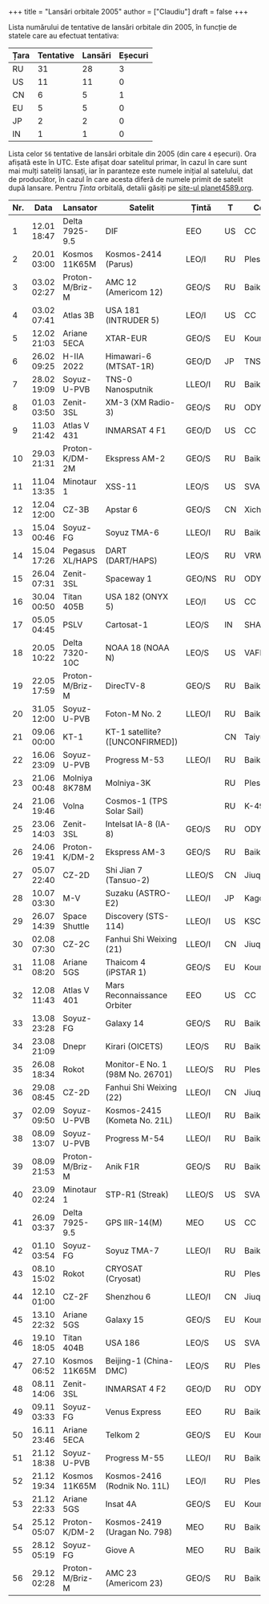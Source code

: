 +++
title = "Lansări orbitale 2005"
author = ["Claudiu"]
draft = false
+++

Lista numărului de tentative de lansări orbitale din 2005, în funcție de statele care au efectuat tentativa:

| Țara | Tentative | Lansări | Eșecuri |
|------|-----------|---------|---------|
| RU   | 31        | 28      | 3       |
| US   | 11        | 11      | 0       |
| CN   | 6         | 5       | 1       |
| EU   | 5         | 5       | 0       |
| JP   | 2         | 2       | 0       |
| IN   | 1         | 1       | 0       |

Lista celor `56` tentative de lansări orbitale din 2005 (din care `4` eșecuri). Ora afișată este în UTC. Este afișat doar satelitul primar, în cazul în care sunt mai mulți sateliți lansați, iar în paranteze este numele inițial al satelului, dat de producător, în cazul în care acesta diferă de numele primit de satelit după lansare. Pentru _Ținta_ orbitală, detalii găsiți pe [site-ul planet4589.org](https://planet4589.org/space/log/orbcat.html).

| Nr. | Data        | Lansator        | Satelit                         | Țintă  | T  | Centru    | Rampă    | R. |
|-----|-------------|-----------------|---------------------------------|--------|----|-----------|----------|----|
| 1   | 12.01 18:47 | Delta 7925-9.5  | DIF                             | EEO    | US | CC        | SLC17B   | S  |
| 2   | 20.01 03:00 | Kosmos 11K65M   | Kosmos-2414 (Parus)             | LEO/I  | RU | Plesetsk  | LC132/1  | S  |
| 3   | 03.02 02:27 | Proton-M/Briz-M | AMC 12 (Americom 12)            | GEO/S  | RU | Baikonur  | LC81/24  | S  |
| 4   | 03.02 07:41 | Atlas 3B        | USA 181 (INTRUDER 5)            | LEO/I  | US | CC        | SLC36B   | S  |
| 5   | 12.02 21:03 | Ariane 5ECA     | XTAR-EUR                        | GEO/S  | EU | Kourou    | ELA3     | S  |
| 6   | 26.02 09:25 | H-IIA 2022      | Himawari-6 (MTSAT-1R)           | GEO/D  | JP | TNSC      | Y        | S  |
| 7   | 28.02 19:09 | Soyuz-U-PVB     | TNS-0 Nanosputnik               | LLEO/I | RU | Baikonur  | LC1      | S  |
| 8   | 01.03 03:50 | Zenit-3SL       | XM-3 (XM Radio-3)               | GEO/S  | RU | ODYSSEY,K | LA       | S  |
| 9   | 11.03 21:42 | Atlas V 431     | INMARSAT 4 F1                   | GEO/D  | US | CC        | SLC41    | S  |
| 10  | 29.03 21:31 | Proton-K/DM-2M  | Ekspress AM-2                   | GEO/S  | RU | Baikonur  | LC200/39 | S  |
| 11  | 11.04 13:35 | Minotaur 1      | XSS-11                          | LEO/S  | US | SVAFB     | SLC8     | S  |
| 12  | 12.04 12:00 | CZ-3B           | Apstar 6                        | GEO/S  | CN | Xichang   | LC2      | S  |
| 13  | 15.04 00:46 | Soyuz-FG        | Soyuz TMA-6                     | LLEO/I | RU | Baikonur  | LC1      | S  |
| 14  | 15.04 17:26 | Pegasus XL/HAPS | DART (DART/HAPS)                | LEO/S  | RU | VRW30/12  | L-1011   | S  |
| 15  | 26.04 07:31 | Zenit-3SL       | Spaceway 1                      | GEO/NS | RU | ODYSSEY,K | LA       | S  |
| 16  | 30.04 00:50 | Titan 405B      | USA 182 (ONYX 5)                | LEO/I  | US | CC        | SLC40    | S  |
| 17  | 05.05 04:45 | PSLV            | Cartosat-1                      | LEO/S  | IN | SHAR      | SLP      | S  |
| 18  | 20.05 10:22 | Delta 7320-10C  | NOAA 18 (NOAA N)                | LEO/S  | US | VAFB      | SLC2W    | S  |
| 19  | 22.05 17:59 | Proton-M/Briz-M | DirecTV-8                       | GEO/S  | RU | Baikonur  | LC200/39 | S  |
| 20  | 31.05 12:00 | Soyuz-U-PVB     | Foton-M No. 2                   | LLEO/I | RU | Baikonur  | LC1      | S  |
| 21  | 09.06 00:00 | KT-1            | KT-1 satellite? ([UNCONFIRMED]) |        | CN | Taiyuan   |          | F  |
| 22  | 16.06 23:09 | Soyuz-U-PVB     | Progress M-53                   | LLEO/I | RU | Baikonur  | LC1      | S  |
| 23  | 21.06 00:48 | Molniya 8K78M   | Molniya-3K                      |        | RU | Plesetsk  | LC16/2   | F  |
| 24  | 21.06 19:46 | Volna           | Cosmos-1 (TPS Solar Sail)       |        | RU | K-496,BLA |          | F  |
| 25  | 23.06 14:03 | Zenit-3SL       | Intelsat IA-8 (IA-8)            | GEO/S  | RU | ODYSSEY,K | LA       | S  |
| 26  | 24.06 19:41 | Proton-K/DM-2   | Ekspress AM-3                   | GEO/S  | RU | Baikonur  | LC200/39 | S  |
| 27  | 05.07 22:40 | CZ-2D           | Shi Jian 7 (Tansuo-2)           | LLEO/S | CN | Jiuquan   | Pad 603  | S  |
| 28  | 10.07 03:30 | M-V             | Suzaku (ASTRO-E2)               | LLEO/I | JP | Kagoshima | M-V      | S  |
| 29  | 26.07 14:39 | Space Shuttle   | Discovery (STS-114)             | LLEO/I | US | KSC       | LC39B    | S  |
| 30  | 02.08 07:30 | CZ-2C           | Fanhui Shi Weixing (21)         | LLEO/I | CN | Jiuquan   | Pad 603  | S  |
| 31  | 11.08 08:20 | Ariane 5GS      | Thaicom 4 (iPSTAR 1)            | GEO/S  | EU | Kourou    | ELA3     | S  |
| 32  | 12.08 11:43 | Atlas V 401     | Mars Reconnaissance Orbiter     | EEO    | US | CC        | SLC41    | S  |
| 33  | 13.08 23:28 | Soyuz-FG        | Galaxy 14                       | GEO/S  | RU | Baikonur  | LC31     | S  |
| 34  | 23.08 21:09 | Dnepr           | Kirari (OICETS)                 | LEO/S  | RU | Baikonur  | LC109/95 | S  |
| 35  | 26.08 18:34 | Rokot           | Monitor-E No. 1 (98M No. 26701) | LLEO/S | RU | Plesetsk  | LC133/3  | S  |
| 36  | 29.08 08:45 | CZ-2D           | Fanhui Shi Weixing (22)         | LLEO/I | CN | Jiuquan   | Pad 603  | S  |
| 37  | 02.09 09:50 | Soyuz-U-PVB     | Kosmos-2415 (Kometa No. 21L)    | LLEO/I | RU | Baikonur  | LC31     | S  |
| 38  | 08.09 13:07 | Soyuz-U-PVB     | Progress M-54                   | LLEO/I | RU | Baikonur  | LC1      | S  |
| 39  | 08.09 21:53 | Proton-M/Briz-M | Anik F1R                        | GEO/S  | RU | Baikonur  | LC200/39 | S  |
| 40  | 23.09 02:24 | Minotaur 1      | STP-R1 (Streak)                 | LLEO/S | US | SVAFB     | SLC8     | S  |
| 41  | 26.09 03:37 | Delta 7925-9.5  | GPS IIR-14(M)                   | MEO    | US | CC        | SLC17A   | S  |
| 42  | 01.10 03:54 | Soyuz-FG        | Soyuz TMA-7                     | LLEO/I | RU | Baikonur  | LC1      | S  |
| 43  | 08.10 15:02 | Rokot           | CRYOSAT (Cryosat)               |        | RU | Plesetsk  | LC133/3  | F  |
| 44  | 12.10 01:00 | CZ-2F           | Shenzhou 6                      | LLEO/I | CN | Jiuquan   | Pad 921  | S  |
| 45  | 13.10 22:32 | Ariane 5GS      | Galaxy 15                       | GEO/S  | EU | Kourou    | ELA3     | S  |
| 46  | 19.10 18:05 | Titan 404B      | USA 186                         | LEO/S  | US | SVAFB     | SLC4E    | S  |
| 47  | 27.10 06:52 | Kosmos 11K65M   | Beijing-1 (China-DMC)           | LEO/S  | RU | Plesetsk  | LC132/1  | S  |
| 48  | 08.11 14:06 | Zenit-3SL       | INMARSAT 4 F2                   | GEO/D  | RU | ODYSSEY,K | LA       | S  |
| 49  | 09.11 03:33 | Soyuz-FG        | Venus Express                   | EEO    | RU | Baikonur  | LC31     | S  |
| 50  | 16.11 23:46 | Ariane 5ECA     | Telkom 2                        | GEO/S  | EU | Kourou    | ELA3     | S  |
| 51  | 21.12 18:38 | Soyuz-U-PVB     | Progress M-55                   | LLEO/I | RU | Baikonur  | LC1      | S  |
| 52  | 21.12 19:34 | Kosmos 11K65M   | Kosmos-2416 (Rodnik No. 11L)    | LEO/I  | RU | Plesetsk  | LC132/1  | S  |
| 53  | 21.12 22:33 | Ariane 5GS      | Insat 4A                        | GEO/S  | EU | Kourou    | ELA3     | S  |
| 54  | 25.12 05:07 | Proton-K/DM-2   | Kosmos-2419 (Uragan No. 798)    | MEO    | RU | Baikonur  | LC81/24  | S  |
| 55  | 28.12 05:19 | Soyuz-FG        | Giove A                         | MEO    | RU | Baikonur  | LC31     | S  |
| 56  | 29.12 02:28 | Proton-M/Briz-M | AMC 23 (Americom 23)            | GEO/S  | RU | Baikonur  | LC200/39 | S  |